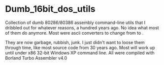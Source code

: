# Dumb_16bit_dos_utils

Collection of dumb 80286/80386 assembly command-line utils that I dribbled out for whatever reasons, a hundred years ago.
No idea what most of them do anymore. Most were ascii converters to change from <input-file> to <output-file>.

They are now garbage, rubbish, junk. I just didn't want to loose them through time, like most source code from 30 years ago.
Most will work up until under x86 32-bit Windows XP command line.
All were compiled with Borland Turbo Assembler v4.0

